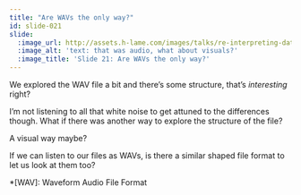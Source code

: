 ```yaml
---
title: "Are WAVs the only way?"
id: slide-021
slide:
  :image_url: http://assets.h-lame.com/images/talks/re-interpreting-data/rubyconf-2023/slides/015.png
  :image_alt: 'text: that was audio, what about visuals?'
  :image_title: 'Slide 21: Are WAVs the only way?'
---
```

We explored the WAV file a bit and there’s some structure, that’s _interesting_ right?

I’m not listening to all that white noise to get attuned to the differences though.  What if there was another way to explore the structure of the file?

A visual way maybe?

If we can listen to our files as WAVs, is there a similar shaped file format to let us look at them too?

*[WAV]: Waveform Audio File Format
